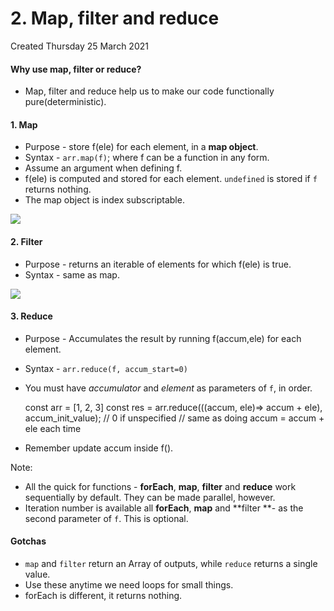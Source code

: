 # 2. Map, filter and reduce
Created Thursday 25 March 2021

#### Why use map, filter or reduce?

* Map, filter and reduce help us to make our code functionally pure(deterministic).


#### 1. Map

* Purpose - store f(ele) for each element, in a **map object**.
* Syntax - ``arr.map(f)``; where f can be a function in any form.
* Assume an argument when defining f.
* f(ele) is computed and stored for each element. ``undefined`` is stored if ``f`` returns nothing.
* The map object is index subscriptable.

![](pasted_image%2011.png)

#### 2. Filter

* Purpose - returns an iterable of elements for which f(ele) is true.
* Syntax - same as map.

![](pasted_image001%208.png)

#### 3. Reduce

* Purpose - Accumulates the result by running f(accum,ele) for each element.
* Syntax - ``arr.reduce(f, accum_start=0)``
* You must have *accumulator* and *element* as parameters of ``f``, in order.

	const arr = [1, 2, 3]
	const res = arr.reduce(((accum, ele)=> accum + ele), accum_init_value); // 0 if unspecified
	// same as doing accum = accum + ele each time


* Remember update accum inside f().

Note: 

* All the quick for functions - **forEach**, **map**, **filter** and **reduce** work sequentially by default. They can be made parallel, however.
* Iteration number is available all **forEach**, **map** and **filter **- as the second parameter of ``f``. This is optional.


#### Gotchas

* ``map`` and ``filter`` return an Array of outputs, while ``reduce`` returns a single value.
* Use these anytime we need loops for small things.
* forEach is different, it returns nothing.



